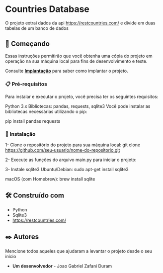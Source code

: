 # Countries Database

O projeto extrai dados da api https://restcountries.com/ e divide em duas tabelas de um banco de dados
## 🚀 Começando

Essas instruções permitirão que você obtenha uma cópia do projeto em operação na sua máquina local para fins de desenvolvimento e teste.

Consulte **[Implantação](#-implanta%C3%A7%C3%A3o)** para saber como implantar o projeto.

### 📋 Pré-requisitos

Para instalar e executar o projeto, você precisa ter os seguintes requisitos:

Python 3.x
Bibliotecas: pandas, requests, sqlite3
Você pode instalar as bibliotecas necessárias utilizando o pip:

pip install pandas requests

### 🔧 Instalação

1- Clone o repositório do projeto para sua máquina local:
git clone https://github.com/seu-usuario/nome-do-repositorio.git

2- Execute as funções do arquivo main.py para iniciar o projeto:

3- Instale sqlite3 
Ubuntu/Debian:
sudo apt-get install sqlite3

macOS (com Homebrew):
brew install sqlite


## 🛠️ Construído com

* Python
* Sqlite3
* https://restcountries.com/
## ✒️ Autores

Mencione todos aqueles que ajudaram a levantar o projeto desde o seu início

* **Um desenvolvedor** - Joao Gabriel Zafani Duram

